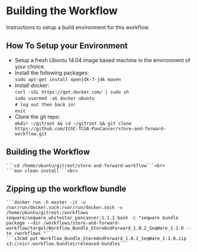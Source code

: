 # Building the Workflow

Instructions to setup a build environment for this workflow.

## How To Setup your Environment
  - Setup a fresh Ubuntu 14.04 image based machine in the environment of your choice.
  - Install the following packages:<br>
    ```sudo apt-get install openjdk-7-jdk maven```<br>
  - Install docker:<br>
    ```curl -sSL https://get.docker.com/ | sudo sh```<br>
    ```sudo usermod -aG docker ubuntu```<br>
    ```# log out then back in!```<br>
    ```exit```<br>
  - Clone the git repo:<br>
    ```mkdir ~/gitroot && cd ~/gitroot && git clone https://github.com/ICGC-TCGA-PanCancer/store-and-forward-workflow.git```<br>

## Building the Workflow
    ```cd /home/ubuntu/gitroot/store-and-forward-workflow```<br>
    ```mvn clean install```<br>

## Zipping up the workflow bundle
    ```docker run -h master -it -v /var/run/docker.sock:/var/run/docker.sock -v /home/ubuntu/gitroot:/workflows seqware/seqware_whitestar_pancancer:1.1.1 bash -c "seqware bundle package --dir /workflows/store-and-forward-workflow/target/Workflow_Bundle_StoreAndForward_1.0.2_SeqWare_1.1.0 --to /workflows "```
    ```s3cmd put Workflow_Bundle_StoreAndForward_1.0.2_SeqWare_1.1.0.zip s3://oicr.workflow.bundles/released-bundles```
    
